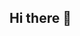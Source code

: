 ## Hi there 👋

<!--**jayesx4708/jayesx4708** is a ✨ _special_ ✨ repository because its `README.md` (this file) appears on your GitHub profile. --->

<!--Here are some ideas to get you started:

- 🔭 I’m currently working on ...
- 🌱 I’m currently learning ...
- 👯 I’m looking to collaborate on ...
- 🤔 I’m looking for help with ...
- 💬 Ask me about ...
- 📫 How to reach me: ...
- 😄 Pronouns: ...
- ⚡ Fun fact: ...

